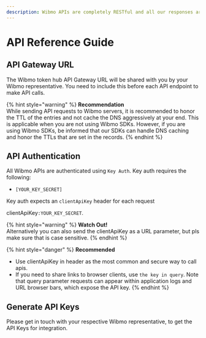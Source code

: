 ```yaml
---
description: Wibmo APIs are completely RESTful and all our responses are returned in JSON.
---
```


# API Reference Guide

## API Gateway URL

The Wibmo token hub API Gateway URL will be shared with you by your Wibmo representative. You need to include this before each API endpoint to make API calls.

{% hint style="warning" %}
**Recommendation**\
While sending API requests to Wibmo servers, it is recommended to honor the TTL of the entries and not cache the DNS aggressively at your end. This is applicable when you are not using Wibmo SDKs. However, if you are using Wibmo SDKs, be informed that our SDKs can handle DNS caching and honor the TTLs that are set in the records.
{% endhint %}

## API Authentication

All Wibmo APIs are authenticated using `Key Auth`. Key auth requires the following:

* `[YOUR_KEY_SECRET]`

Key auth expects an `clientApiKey` header for each request

clientApiKey`:YOUR_KEY_SECRET`.

{% hint style="warning" %}
**Watch Out!**\
Alternatively you can also send the clientApiKey as a URL parameter, but pls make sure that is case sensitive.
{% endhint %}

{% hint style="danger" %}
**Recommended**

* Use clientApiKey in header as the most common and secure way to call apis.
* If you need to share links to browser clients, use `the key in query`. Note that query parameter requests can appear within application logs and URL browser bars, which expose the API key.
{% endhint %}

## Generate API Keys

Please get in touch with your respective Wibmo representative, to get the API Keys for integration.

